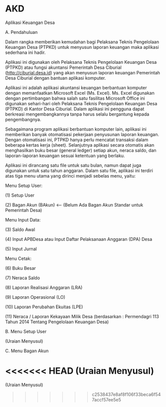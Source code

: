 # AKD
Aplikasi Keuangan Desa

A. Pendahuluan

Dalam rangka memberikan kemudahan bagi Pelaksana Teknis Pengelolaan Keuangan Desa (PTPKD) untuk menyusun laporan keuangan maka aplikasi sederhana ini hadir.

Aplikasi ini digunakan oleh Pelaksana Teknis Pengelolaan Keuangan Desa (PTPKD) atau fungsi akuntansi Pemerintah Desa Ciburial (http://ciburial.desa.id) yang akan menyusun laporan keuangan Pemerintah Desa Ciburial dengan bantuan aplikasi komputer. 

Aplikasi ini adalah aplikasi akuntansi keuangan berbantuan komputer dengan memanfaatkan Microsoft Excel (Ms. Excel). Ms. Excel digunakan dengan pertimbangan bahwa salah satu fasilitas Microsoft Office ini digunakan sehari-hari oleh Pelaksana Teknis Pengelolaan Keuangan Desa (PTPKD) di Kantor Desa Ciburial. Dalam aplikasi ini pengguna dapat berkreasi mengembangkannya tanpa harus selalu bergantung kepada pengembangnya.

Sebagaimana program aplikasi berbantuan komputer lain, aplikasi ini memberikan banyak otomatisasi pekerjaan penyusunan laporan keuangan. Dengan otomatisasi ini, PTPKD hanya perlu mencatat transaksi dalam beberapa kertas kerja (sheet). Selanjutnya aplikasi secara otomatis akan menghasilkan buku besar (general ledger) setiap akun, neraca saldo, dan laporan-laporan keuangan sesuai ketentuan yang berlaku.

Aplikasi ini dirancang satu file untuk satu bulan, namun dapat juga digunakan untuk satu tahun anggaran. Dalam satu file, aplikasi ini terdiri atas tiga menu utama yang dirinci menjadi sebelas menu, yaitu:

Menu Setup User:

(1) Setup User

(2) Bagan Akun (BAkun) <-- (Belum Ada Bagan Akun Standar untuk Pemerintah Desa)

Menu Input Data:

(3) Saldo Awal

(4) Input APBDesa atau Input Daftar Pelaksanaan Anggaran (DPA) Desa

(5) Input Jurnal

Menu Cetak:

(6) Buku Besar

(7) Neraca Saldo

(8) Laporan Realisasi Anggaran (LRA)

(9) Laporan Operasional (LO)

(10) Laporan Perubahan Ekuitas (LPE)

(11) Neraca / Laporan Kekayaan Milik Desa (berdasarkan : Permendagri 113 Tahun 2014 Tentang Pengelolaan Keuangan Desa)

B. Menu Setup User

(Uraian Menyusul)

C. Menu Bagan Akun

<<<<<<< HEAD
(Uraian Menyusul)
=======
(Uraian Menyusul)
>>>>>>> c2538437e8af8f106f33beca6f547accf57ee5e5
